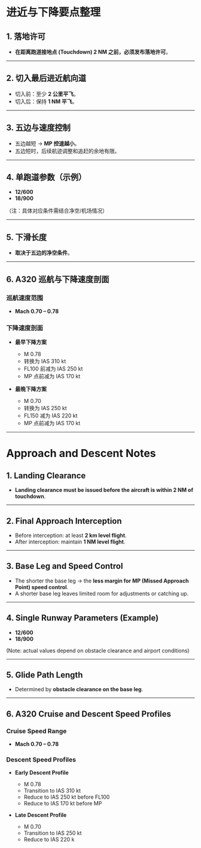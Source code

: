 # 进近与下降要点整理

## 1. 落地许可
- **在距离跑道接地点 (Touchdown) 2 NM 之前，必须发布落地许可**。

---

## 2. 切入最后进近航向道
- 切入前：至少 **2 公里平飞**。  
- 切入后：保持 **1 NM 平飞**。

---

## 3. 五边与速度控制
- 五边越短 → **MP 控速越小**。  
- 五边短时，后续航迹调整和追赶的余地有限。

---

## 4. 单跑道参数（示例）
- **12/600**  
- **18/900**

（注：具体对应条件需结合净空/机场情况）

---

## 5. 下滑长度
- **取决于五边的净空条件**。

---

## 6. A320 巡航与下降速度剖面

### 巡航速度范围
- **Mach 0.70 – 0.78**

### 下降速度剖面
- **最早下降方案**  
  - M 0.78  
  - 转换为 IAS 310 kt  
  - FL100 前减为 IAS 250 kt  
  - MP 点前减为 IAS 170 kt  

- **最晚下降方案**  
  - M 0.70  
  - 转换为 IAS 250 kt  
  - FL150 减为 IAS 220 kt  
  - MP 点前减为 IAS 170 kt


---

# Approach and Descent Notes

## 1. Landing Clearance
- **Landing clearance must be issued before the aircraft is within 2 NM of touchdown**.

---

## 2. Final Approach Interception
- Before interception: at least **2 km level flight**.  
- After interception: maintain **1 NM level flight**.

---

## 3. Base Leg and Speed Control
- The shorter the base leg → the **less margin for MP (Missed Approach Point) speed control**.  
- A shorter base leg leaves limited room for adjustments or catching up.

---

## 4. Single Runway Parameters (Example)
- **12/600**  
- **18/900**

(Note: actual values depend on obstacle clearance and airport conditions)

---

## 5. Glide Path Length
- Determined by **obstacle clearance on the base leg**.

---

## 6. A320 Cruise and Descent Speed Profiles

### Cruise Speed Range
- **Mach 0.70 – 0.78**

### Descent Speed Profiles
- **Early Descent Profile**  
  - M 0.78  
  - Transition to IAS 310 kt  
  - Reduce to IAS 250 kt before FL100  
  - Reduce to IAS 170 kt before MP  

- **Late Descent Profile**  
  - M 0.70  
  - Transition to IAS 250 kt  
  - Reduce to IAS 220 k
